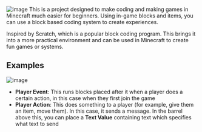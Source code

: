 ![image](https://user-images.githubusercontent.com/56885288/177201296-9e95bf9d-3ef0-43f9-a5ca-f8cc457e78e1.png)
This is a project designed to make coding and making games in Minecraft much easier for beginners. Using in-game blocks and items, you can use a block based coding system to create experiences.

Inspired by Scratch, which is a popular block coding program. This brings it into a more practical environment and can be used in Minecraft to create fun games or systems. 

## Examples
![image](https://user-images.githubusercontent.com/56885288/177200700-eab99897-fffe-439b-9df1-4e8ef4272456.png)
- **Player Event**: This runs blocks placed after it when a player does a certain action, in this case when they first join the game
- **Player Action**: This does something to a player (for example, give them an item, move them). In this case, it sends a message. In the barrel above this, you can place a __Text Value__ containing text which specifies what text to send
